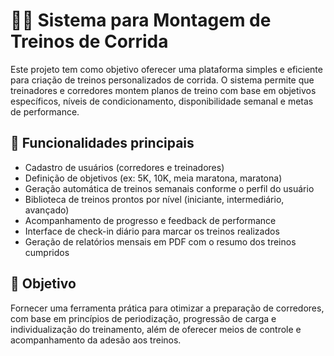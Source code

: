 # 🏃‍♂️ Sistema para Montagem de Treinos de Corrida

Este projeto tem como objetivo oferecer uma plataforma simples e eficiente para criação de treinos personalizados de corrida. O sistema permite que treinadores e corredores montem planos de treino com base em objetivos específicos, níveis de condicionamento, disponibilidade semanal e metas de performance.

## 🎯 Funcionalidades principais

- Cadastro de usuários (corredores e treinadores)  
- Definição de objetivos (ex: 5K, 10K, meia maratona, maratona)  
- Geração automática de treinos semanais conforme o perfil do usuário  
- Biblioteca de treinos prontos por nível (iniciante, intermediário, avançado)  
- Acompanhamento de progresso e feedback de performance  
- Interface de check-in diário para marcar os treinos realizados  
- Geração de relatórios mensais em PDF com o resumo dos treinos cumpridos  

## 📌 Objetivo

Fornecer uma ferramenta prática para otimizar a preparação de corredores, com base em princípios de periodização, progressão de carga e individualização do treinamento, além de oferecer meios de controle e acompanhamento da adesão aos treinos.
